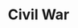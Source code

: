 ---
title: "Civil War"
year: 2024
rating: 3
stars: "★★★"
rewatched: false
permalink: "civil-war-2024"
watched_on: 2024-05-03
---